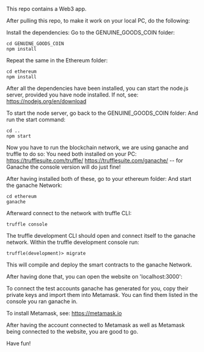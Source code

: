 This repo contains a Web3 app.

After pulling this repo, to make it work on your local PC, do the following:

Install the dependencies:
Go to the GENUINE_GOODS_COIN folder:
```
cd GENUINE_GOODS_COIN
npm install
```

Repeat the same in the Ethereum folder:
```
cd ethereum
npm install
```

After all the dependencies have been installed, you can start the node.js server, provided you have node installed.
If not, see: https://nodejs.org/en/download

To start the node server, go back to the GENUINE_GOODS_COIN folder:
And run the start command:
```
cd ..
npm start
```

Now you have to run the blockchain network, we are using ganache and truffle to do so:
You need both installed on your PC:
https://trufflesuite.com/truffle/
https://trufflesuite.com/ganache/ -- for Ganache the console version will do just fine!

After having installed both of these, go to your ethereum folder:
And start the ganache Network:
```
cd ethereum
ganache
```
Afterward connect to the network with truffle CLI:
```
truffle console
```

The truffle development CLI should open and connect itself to the ganache network.
Within the truffle development console run:
```
truffle(development)> migrate
```

This will compile and deploy the smart contracts to the ganache Network.

After having done that, you can open the website on 'localhost:3000':

To connect the test accounts ganache has generated for you, copy their private keys and import them into Metamask.
You can find them listed in the console you ran ganache in.

To install Metamask, see: https://metamask.io

After having the account connected to Metamask as well as Metamask being connected to the website, you are good to go.

Have fun!